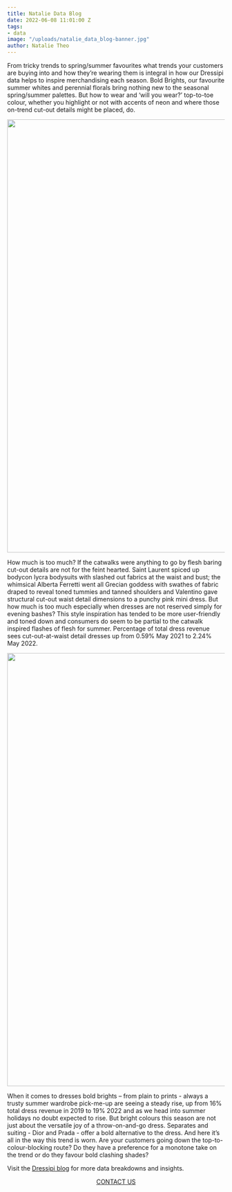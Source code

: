 ```yaml
---
title: Natalie Data Blog
date: 2022-06-08 11:01:00 Z
tags:
- data
image: "/uploads/natalie_data_blog-banner.jpg"
author: Natalie Theo
---
```


From tricky trends to spring/summer favourites what trends your customers are buying into and how they’re wearing them is integral in how our Dressipi data helps to inspire merchandising each season. Bold Brights, our favourite summer whites and perennial florals bring nothing new to the seasonal spring/summer palettes. But how to wear and ‘will you wear?’ top-to-toe colour, whether you highlight or not with accents of neon and where those on-trend cut-out details might be placed, do. 

<p style="text-align:center"><img style="margin-left: 0px; width: 1000px;" src="/uploads/natalie_data_blog-slide_1.jpeg"/></p>

How much is too much? If the catwalks were anything to go by flesh baring cut-out details are not for the feint hearted. Saint Laurent spiced up bodycon lycra bodysuits with slashed out fabrics at the waist and bust; the whimsical Alberta Ferretti went all Grecian goddess with swathes of fabric draped to reveal toned tummies and tanned shoulders and Valentino gave structural cut-out waist detail dimensions to a punchy pink mini dress. But how much is too much especially when dresses are not reserved simply for evening bashes? This style inspiration has tended to be more user-friendly and toned down and consumers do seem to be partial to the catwalk inspired flashes of flesh for summer. Percentage of total dress revenue sees cut-out-at-waist detail dresses up from 0.59% May 2021 to 2.24% May 2022.

<p style="text-align:center"><img style="margin-left: 0px; width: 1000px;" src="/uploads/natalie_data_blog-cutout_1.jpeg"/></p>

When it comes to dresses bold brights – from plain to prints - always a trusty summer wardrobe pick-me-up are seeing a steady rise, up from 16% total dress revenue in 2019 to 19% 2022 and as we head into summer holidays no doubt expected to rise. But bright colours this season are not just about the versatile joy of a throw-on-and-go dress. Separates and suiting - Dior and Prada - offer a bold alternative to the dress. And here it’s all in the way this trend is worn. Are your customers going down the top-to-colour-blocking route? Do they have a preference for a monotone take on the trend or do they favour bold clashing shades?

Visit the <a href="https://dressipi.com/resources/blog/">Dressipi blog</a> for more data breakdowns and insights.

<p style="text-align:center"><a href="/company/demo/" class="button button-primary">CONTACT US</a></p>